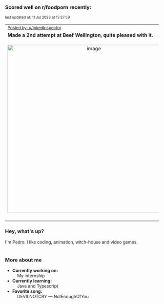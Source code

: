 ### Scored well on r/foodporn recently:

<p align="left"><sub>last updated at: 11 Jul 2023 at 15:27:59</sub></p>

|   |
| --- |
| <sub>[Posted by: u/InkedInspector][source]</sub> |
| **Made a 2nd attempt at Beef Wellington, quite pleased with it.** | 
|<p align="center"> <img alt="image" src="https://i.redd.it/4ast42sqe5bb1.jpg" width="550" /> </p>|
|   |

### Hey, what's up?

I'm Pedro. I like coding, animation, witch-house and video games.<br><br>

### More about me
- **Currently working on:**  
&nbsp;&nbsp;&nbsp;&nbsp;My internship
- **Currently learning:**  
&nbsp;&nbsp;&nbsp;&nbsp;Java and Typescript
- **Favorite song:**  
&nbsp;&nbsp;&nbsp;&nbsp;DEVILNOTCRY — NotEnoughOfYou<br><br>

  



  
  
  
[linkedin]: https://linkedin.com/in/pedro-h-r-gomes-8a487b14a/
[gmail]: mailto:pilique11@gmail.com
[source]: https://reddit.com/r/FoodPorn/comments/14vvprf/made_a_2nd_attempt_at_beef_wellington_quite/
[redditAPI]: https://www.reddit.com/dev/api/